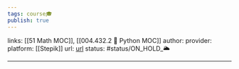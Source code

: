 ```yaml
---
tags: course🎓
publish: true
---
```

links: [[51 Math MOC]], [[004.432.2 🐍 Python MOC]]
author: 
provider: 
platform: [[Stepik]]
url: [url](https://stepik.org/course/3356/syllabus)
status: #status/ON_HOLD_🌥️

---